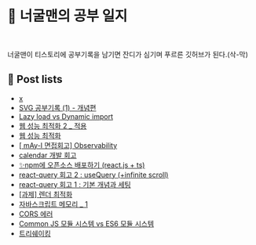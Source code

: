 # 🦝 너굴맨의 공부 일지

<p>
  <img alt="" src= "https://img.shields.io/badge/JavaScript-F7DF1E?style=flat-square&logo=JavaScript&logoColor=white"/> 
  <img alt="" src= "https://img.shields.io/badge/TypeScript-black?logo=typescript&logoColor=blue"/>
</p>

<p> 너굴맨이 티스토리에 공부기록을 남기면 잔디가 심기며 푸르른 깃허브가 된다.(삭-막) </p>

## 📕 Post lists

<ul><li><a href='https://dev-raccoon-man.tistory.com/83' target='_blank'> x</a></li><li><a href='https://dev-raccoon-man.tistory.com/81' target='_blank'> SVG 공부기록 (1) - 개념편</a></li><li><a href='https://dev-raccoon-man.tistory.com/79' target='_blank'> Lazy load vs Dynamic import</a></li><li><a href='https://dev-raccoon-man.tistory.com/78' target='_blank'> 웹 성능 최적화 2 _ 적용</a></li><li><a href='https://dev-raccoon-man.tistory.com/77' target='_blank'> 웹 성능 최적화</a></li><li><a href='https://dev-raccoon-man.tistory.com/76' target='_blank'> [ mAy-I 면접회고] Observability</a></li><li><a href='https://dev-raccoon-man.tistory.com/75' target='_blank'> calendar 개발 회고</a></li><li><a href='https://dev-raccoon-man.tistory.com/74' target='_blank'> ✨npm에 오픈소스 배포하기 (react.js + ts)</a></li><li><a href='https://dev-raccoon-man.tistory.com/73' target='_blank'> react-query 회고 2 : useQuery (+infinite scroll)</a></li><li><a href='https://dev-raccoon-man.tistory.com/72' target='_blank'> react-query 회고 1 :  기본 개념과 세팅</a></li><li><a href='https://dev-raccoon-man.tistory.com/71' target='_blank'> [과제] 렌더 최적화</a></li><li><a href='https://dev-raccoon-man.tistory.com/70' target='_blank'> 자바스크립트 메모리 _ 1</a></li><li><a href='https://dev-raccoon-man.tistory.com/67' target='_blank'> CORS 에러</a></li><li><a href='https://dev-raccoon-man.tistory.com/66' target='_blank'> Common JS 모듈 시스템 vs ES6 모듈 시스템</a></li><li><a href='https://dev-raccoon-man.tistory.com/64' target='_blank'> 트리쉐이킹</a></li></ul>